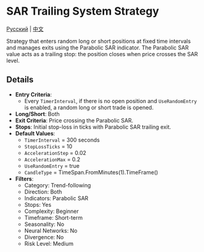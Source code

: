 # SAR Trailing System Strategy
[Русский](README_ru.md) | [中文](README_cn.md)

Strategy that enters random long or short positions at fixed time intervals and manages exits using the Parabolic SAR indicator.
The Parabolic SAR value acts as a trailing stop: the position closes when price crosses the SAR level.

## Details

- **Entry Criteria**:
  - Every `TimerInterval`, if there is no open position and `UseRandomEntry` is enabled, a random long or short trade is opened.
- **Long/Short**: Both
- **Exit Criteria**: Price crossing the Parabolic SAR.
- **Stops**: Initial stop-loss in ticks with Parabolic SAR trailing exit.
- **Default Values**:
  - `TimerInterval` = 300 seconds
  - `StopLossTicks` = 10
  - `AccelerationStep` = 0.02
  - `AccelerationMax` = 0.2
  - `UseRandomEntry` = true
  - `CandleType` = TimeSpan.FromMinutes(1).TimeFrame()
- **Filters**:
  - Category: Trend-following
  - Direction: Both
  - Indicators: Parabolic SAR
  - Stops: Yes
  - Complexity: Beginner
  - Timeframe: Short-term
  - Seasonality: No
  - Neural Networks: No
  - Divergence: No
  - Risk Level: Medium
